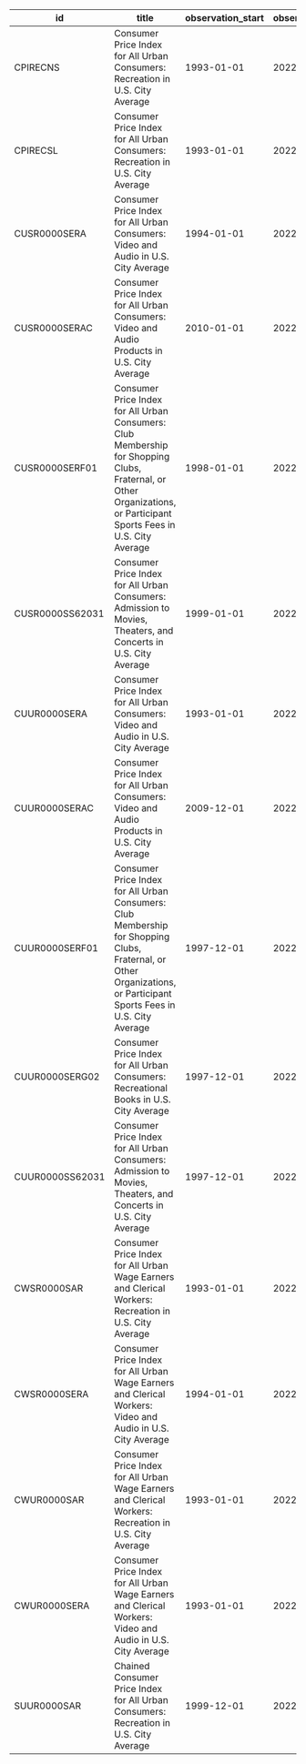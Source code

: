 | id              | title                                                                                                                                                                | observation_start   | observation_end   |
|-----------------|----------------------------------------------------------------------------------------------------------------------------------------------------------------------|---------------------|-------------------|
| CPIRECNS        | Consumer Price Index for All Urban Consumers: Recreation in U.S. City Average                                                                                        | 1993-01-01          | 2022-04-01        |
| CPIRECSL        | Consumer Price Index for All Urban Consumers: Recreation in U.S. City Average                                                                                        | 1993-01-01          | 2022-04-01        |
| CUSR0000SERA    | Consumer Price Index for All Urban Consumers: Video and Audio in U.S. City Average                                                                                   | 1994-01-01          | 2022-04-01        |
| CUSR0000SERAC   | Consumer Price Index for All Urban Consumers: Video and Audio Products in U.S. City Average                                                                          | 2010-01-01          | 2022-04-01        |
| CUSR0000SERF01  | Consumer Price Index for All Urban Consumers: Club Membership for Shopping Clubs, Fraternal, or Other Organizations, or Participant Sports Fees in U.S. City Average | 1998-01-01          | 2022-04-01        |
| CUSR0000SS62031 | Consumer Price Index for All Urban Consumers: Admission to Movies, Theaters, and Concerts in U.S. City Average                                                       | 1999-01-01          | 2022-04-01        |
| CUUR0000SERA    | Consumer Price Index for All Urban Consumers: Video and Audio in U.S. City Average                                                                                   | 1993-01-01          | 2022-04-01        |
| CUUR0000SERAC   | Consumer Price Index for All Urban Consumers: Video and Audio Products in U.S. City Average                                                                          | 2009-12-01          | 2022-04-01        |
| CUUR0000SERF01  | Consumer Price Index for All Urban Consumers: Club Membership for Shopping Clubs, Fraternal, or Other Organizations, or Participant Sports Fees in U.S. City Average | 1997-12-01          | 2022-04-01        |
| CUUR0000SERG02  | Consumer Price Index for All Urban Consumers: Recreational Books in U.S. City Average                                                                                | 1997-12-01          | 2022-04-01        |
| CUUR0000SS62031 | Consumer Price Index for All Urban Consumers: Admission to Movies, Theaters, and Concerts in U.S. City Average                                                       | 1997-12-01          | 2022-04-01        |
| CWSR0000SAR     | Consumer Price Index for All Urban Wage Earners and Clerical Workers: Recreation in U.S. City Average                                                                | 1993-01-01          | 2022-04-01        |
| CWSR0000SERA    | Consumer Price Index for All Urban Wage Earners and Clerical Workers: Video and Audio in U.S. City Average                                                           | 1994-01-01          | 2022-04-01        |
| CWUR0000SAR     | Consumer Price Index for All Urban Wage Earners and Clerical Workers: Recreation in U.S. City Average                                                                | 1993-01-01          | 2022-04-01        |
| CWUR0000SERA    | Consumer Price Index for All Urban Wage Earners and Clerical Workers: Video and Audio in U.S. City Average                                                           | 1993-01-01          | 2022-04-01        |
| SUUR0000SAR     | Chained Consumer Price Index for All Urban Consumers: Recreation in U.S. City Average                                                                                | 1999-12-01          | 2022-04-01        |